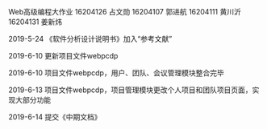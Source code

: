 Web高级编程大作业
16204126 占文勋
16204107 郭进航
16204111 黄川沂
16204131 姜新炜

2019-5-24
《软件分析设计说明书》加入“参考文献”

2019-6-10
更新项目文件webpcdp

2019-6-10
项目文件webpcdp，用户、团队、会议管理模块整合完毕

2019-6-13
项目文件webpcdp，项目管理模块更改个人项目和团队项目页面，实现大部分功能

2019-6-14
提交《中期文档》